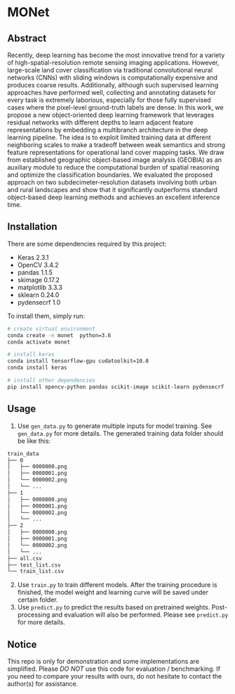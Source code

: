 # MONet
## Abstract
Recently, deep learning has become the most innovative trend for a variety of high-spatial-resolution remote sensing imaging applications. However, large-scale land cover classification via traditional convolutional neural networks (CNNs) with sliding windows is computationally expensive and produces coarse results. Additionally, although such supervised learning approaches have performed well, collecting and annotating datasets for every task is extremely laborious, especially for those fully supervised cases where the pixel-level ground-truth labels are dense. In this work, we propose a new object-oriented deep learning framework that leverages residual networks with different depths to learn adjacent feature representations by embedding a multibranch architecture in the deep learning pipeline. The idea is to exploit limited training data at different neighboring scales to make a tradeoff between weak semantics and strong feature representations for operational land cover mapping tasks. We draw from established geographic object-based image analysis (GEOBIA) as an auxiliary module to reduce the computational burden of spatial reasoning and optimize the classification boundaries. We evaluated the proposed approach on two subdecimeter-resolution datasets involving both urban and rural landscapes and show that it significantly outperforms standard object-based deep learning methods and achieves an excellent inference time.

## Installation

There are some dependencies required by this project:

- Keras 2.3.1
- OpenCV 3.4.2
- pandas 1.1.5
- skimage 0.17.2
- matplotlib 3.3.3
- sklearn 0.24.0
- pydensecrf 1.0

To install them, simply run:

```bash
# create virtual environment
conda create -n monet  python=3.6
conda activate monet

# install keras
conda install tensorflow-gpu cudatoolkit=10.0
conda install keras

# install other dependencies
pip install opencv-python pandas scikit-image scikit-learn pydensecrf
```

## Usage

1. Use `gen_data.py` to generate multiple inputs for model training. See `gen_data.py` for more details. The generated training data folder should be like this:

```bash
train_data
├── 0
│   ├── 0000000.png
│   ├── 0000001.png
│   └── 0000002.png
│   └── ...
├── 1
│   ├── 0000000.png
│   ├── 0000001.png
│   └── 0000002.png
│   └── ...
├── 2
│   ├── 0000000.png
│   ├── 0000001.png
│   └── 0000002.png
│   └── ...
├── all.csv
├── test_list.csv
└── train_list.csv
```

2. Use `train.py` to train different models. After the training procedure is finished, the model weight and learning curve will be saved under certain folder.
3. Use `predict.py` to predict the results based on pretrained weights. Post-processing and evaluation will also be performed. Please see `predict.py` for more details.

## Notice

This repo is only for demonstration and  some implementations are simplified. Please *DO NOT* use this code for evaluation / benchmarking. If you need to compare your results with ours, do not hesitate to contact the author(s) for assistance. 